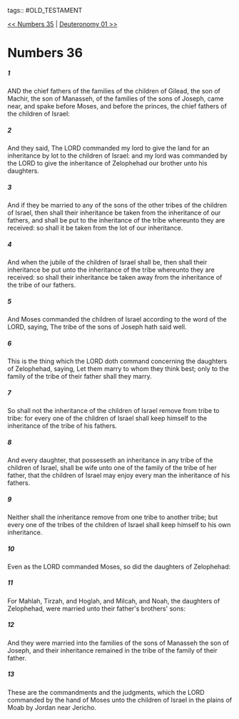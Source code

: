 tags:: #OLD_TESTAMENT

[<< Numbers 35](OLD_TESTAMENT/04_Numbers/Numbers_35.md) | [Deuteronomy 01 >>](OLD_TESTAMENT/05_Deuteronomy/Deuteronomy_01.md)

# Numbers 36

##### 1

AND the chief fathers of the families of the children of Gilead, the son of Machir, the son of Manasseh, of the families of the sons of Joseph, came near, and spake before Moses, and before the princes, the chief fathers of the children of Israel:

##### 2

And they said, The LORD commanded my lord to give the land for an inheritance by lot to the children of Israel: and my lord was commanded by the LORD to give the inheritance of Zelophehad our brother unto his daughters.

##### 3

And if they be married to any of the sons of the other tribes of the children of Israel, then shall their inheritance be taken from the inheritance of our fathers, and shall be put to the inheritance of the tribe whereunto they are received: so shall it be taken from the lot of our inheritance.

##### 4

And when the jubile of the children of Israel shall be, then shall their inheritance be put unto the inheritance of the tribe whereunto they are received: so shall their inheritance be taken away from the inheritance of the tribe of our fathers.

##### 5

And Moses commanded the children of Israel according to the word of the LORD, saying, The tribe of the sons of Joseph hath said well.

##### 6

This is the thing which the LORD doth command concerning the daughters of Zelophehad, saying, Let them marry to whom they think best; only to the family of the tribe of their father shall they marry.

##### 7

So shall not the inheritance of the children of Israel remove from tribe to tribe: for every one of the children of Israel shall keep himself to the inheritance of the tribe of his fathers.

##### 8

And every daughter, that possesseth an inheritance in any tribe of the children of Israel, shall be wife unto one of the family of the tribe of her father, that the children of Israel may enjoy every man the inheritance of his fathers.

##### 9

Neither shall the inheritance remove from one tribe to another tribe; but every one of the tribes of the children of Israel shall keep himself to his own inheritance.

##### 10

Even as the LORD commanded Moses, so did the daughters of Zelophehad:

##### 11

For Mahlah, Tirzah, and Hoglah, and Milcah, and Noah, the daughters of Zelophehad, were married unto their father's brothers' sons:

##### 12

And they were married into the families of the sons of Manasseh the son of Joseph, and their inheritance remained in the tribe of the family of their father.

##### 13

These are the commandments and the judgments, which the LORD commanded by the hand of Moses unto the children of Israel in the plains of Moab by Jordan near Jericho.
